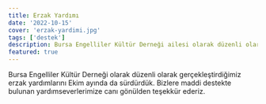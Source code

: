 ```yaml
---
title: Erzak Yardımı
date: '2022-10-15'
cover: 'erzak-yardimi.jpg'
tags: ['destek']
description: Bursa Engelliler Kültür Derneği ailesi olarak düzenli olarak gerçekleştirdiğimiz erzak yardımlarını Ekim ayında da sürdürdük.
featured: true
---
```


Bursa Engelliler Kültür Derneği olarak düzenli olarak gerçekleştirdiğimiz erzak yardımlarını Ekim ayında da sürdürdük. Bizlere maddi destekte bulunan yardımseverlerimize canı gönülden teşekkür ederiz.
